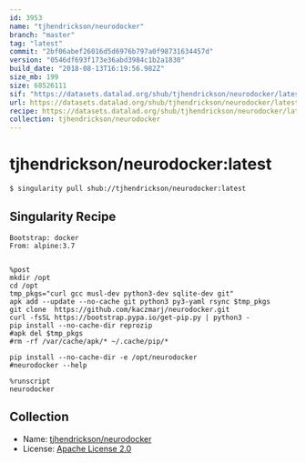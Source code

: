 ```yaml
---
id: 3953
name: "tjhendrickson/neurodocker"
branch: "master"
tag: "latest"
commit: "2bf06abef26016d5d6976b797a0f98731634457d"
version: "0546df693f173e36abd3984c1b2a1830"
build_date: "2018-08-13T16:19:56.982Z"
size_mb: 199
size: 68526111
sif: "https://datasets.datalad.org/shub/tjhendrickson/neurodocker/latest/2018-08-13-2bf06abe-0546df69/0546df693f173e36abd3984c1b2a1830.simg"
url: https://datasets.datalad.org/shub/tjhendrickson/neurodocker/latest/2018-08-13-2bf06abe-0546df69/
recipe: https://datasets.datalad.org/shub/tjhendrickson/neurodocker/latest/2018-08-13-2bf06abe-0546df69/Singularity
collection: tjhendrickson/neurodocker
---
```


# tjhendrickson/neurodocker:latest

```bash
$ singularity pull shub://tjhendrickson/neurodocker:latest
```

## Singularity Recipe

```singularity
Bootstrap: docker
From: alpine:3.7


%post
mkdir /opt
cd /opt
tmp_pkgs="curl gcc musl-dev python3-dev sqlite-dev git" 
apk add --update --no-cache git python3 py3-yaml rsync $tmp_pkgs 
git clone  https://github.com/kaczmarj/neurodocker.git
curl -fsSL https://bootstrap.pypa.io/get-pip.py | python3 - 
pip install --no-cache-dir reprozip 
#apk del $tmp_pkgs 
#rm -rf /var/cache/apk/* ~/.cache/pip/*

pip install --no-cache-dir -e /opt/neurodocker 
#neurodocker --help

%runscript
neurodocker
```

## Collection

 - Name: [tjhendrickson/neurodocker](https://github.com/tjhendrickson/neurodocker)
 - License: [Apache License 2.0](https://api.github.com/licenses/apache-2.0)

